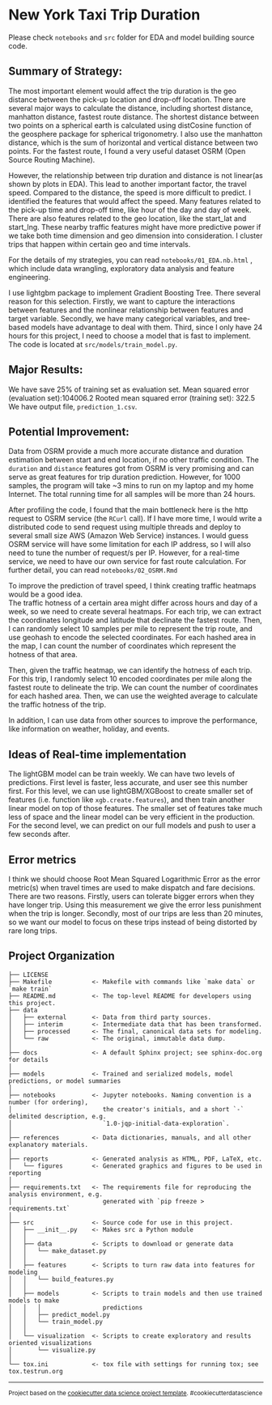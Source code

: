 New York Taxi Trip Duration
==============================

Please check `notebooks` and `src` folder for EDA and model building source code.

Summary of Strategy:
------------
The most important element would affect the trip duration is the geo distance between the pick-up location and drop-off location. There are several major ways to calculate the distance, including shortest distance, manhatton distance, fastest route distance. The shortest distance between two points on a spherical earth is calculated using distCosine function of the geosphere package for spherical trigonometry. I also use the manhatton distance, which is the sum of horizontal and vertical distance between two points. For the fastest route, I found a very useful dataset OSRM (Open Source Routing Machine).  

However, the relationship between trip duration and distance is not linear(as shown by plots in EDA). This lead to another important factor, the travel speed. Compared to the distance, the speed is more difficult to predict. I identified the features that would affect the speed. Many features related to the pick-up time and drop-off time, like hour of the day and day of week. There are also features related to the geo location, like the start_lat and start_lng. These nearby traffic features might have more predictive power if we take both time dimension and geo dimension into consideration. I cluster trips that happen within certain geo and time intervals. 

For the details of my strategies, you can read `notebooks/01_EDA.nb.html` , which include data wrangling, exploratory data analysis and feature engineering. 

I use lightgbm package to implement Gradient Boosting Tree. There several reason for this selection. Firstly, we want to capture the interactions between features and the nonlinear relationship between features and target variable. Secondly, we have many categorical variables, and tree-based models have advantage to deal with them. Third, since I only have 24 hours for this project, I need to choose a model that is fast to implement. The code is located at `src/models/train_model.py`.




Major Results:
-------------
We have save 25% of training set as evaluation set. 
Mean squared error (evaluation set):104006.2
Rooted mean squared error (training set): 322.5
We have output file, `prediction_1.csv`. 

 
Potential Improvement:
------------------------

Data from OSRM provide a much more accurate distance and duration estimation between start and end location, if no other traffic condition.  The `duration` and `distance` features got from OSRM is very promising and can serve as great features for trip duration prediction. However, for 1000 samples, the program will take ~3 mins to run on my laptop and my home Internet. The total running time for all samples will be more than 24 hours. 

After profiling the code, I found that the main bottleneck here is the http request to OSRM service (the `RCurl` call). If I have more time, I would write a distributed code to send request using multiple threads and deploy to several small size AWS (Amazon Web Service) instances. I would guess OSRM service will have some limitation for each IP address, so I will also need to tune the number of request/s per IP. However, for a real-time service, we need to have our own service for fast route calculation. For further detail, you can read `notebooks/02_OSRM.Rmd`

To improve the prediction of travel speed, I think creating traffic heatmaps would be a good idea.  
The traffic hotness of a certain area might differ across hours and day of a week, so we need to create several heatmaps. For each trip, we can extract the coordinates longitude and latitude that declinate the fastest route. Then, I can randomly select 10 samples per mile to represent the trip route, and use geohash to encode the selected coordinates. For each hashed area in the map, I can count the number of coordinates which represent the hotness of that area.

Then, given the traffic heatmap, we can identify the hotness of each trip. For this trip, I randomly select 10 encoded coordinates per mile along the fastest route to delineate the trip. We can count the number of coordinates for each hashed area. Then, we can use the weighted average to calculate the traffic hotness of the trip.  

In addition, I can use data from other sources to improve the performance, like information on weather, holiday, and events. 



Ideas of Real-time implementation
------------
The lightGBM model can be train weekly. We can have two levels of predictions. First level is faster, less accurate, and user see this number first. For this level, we can use lightGBM/XGBoost to create smaller set of features (i.e. function like `xgb.create.features`), and then train another linear model on top of those features. The smaller set of features take much less of space and the linear model can be very efficient in the production. For the second level, we can predict on our full models and push to user a few seconds after.


Error metrics
------------

I think we should choose Root Mean Squared Logarithmic Error as the error metric(s) when travel times are
used to make dispatch and fare decisions. There are two reasons. Firstly, users can tolerate bigger errors when they have longer trip. Using this measurement we give the error less punishment when the trip is longer. Secondly, most of our trips are less than 20 minutes, so we want our model to focus on these trips instead of being distorted by rare long trips.   

 Project Organization
--------------------

    ├── LICENSE
    ├── Makefile           <- Makefile with commands like `make data` or `make train`
    ├── README.md          <- The top-level README for developers using this project.
    ├── data
    │   ├── external       <- Data from third party sources.
    │   ├── interim        <- Intermediate data that has been transformed.
    │   ├── processed      <- The final, canonical data sets for modeling.
    │   └── raw            <- The original, immutable data dump.
    │
    ├── docs               <- A default Sphinx project; see sphinx-doc.org for details
    │
    ├── models             <- Trained and serialized models, model predictions, or model summaries
    │
    ├── notebooks          <- Jupyter notebooks. Naming convention is a number (for ordering),
    │                         the creator's initials, and a short `-` delimited description, e.g.
    │                         `1.0-jqp-initial-data-exploration`.
    │
    ├── references         <- Data dictionaries, manuals, and all other explanatory materials.
    │
    ├── reports            <- Generated analysis as HTML, PDF, LaTeX, etc.
    │   └── figures        <- Generated graphics and figures to be used in reporting
    │
    ├── requirements.txt   <- The requirements file for reproducing the analysis environment, e.g.
    │                         generated with `pip freeze > requirements.txt`
    │
    ├── src                <- Source code for use in this project.
    │   ├── __init__.py    <- Makes src a Python module
    │   │
    │   ├── data           <- Scripts to download or generate data
    │   │   └── make_dataset.py
    │   │
    │   ├── features       <- Scripts to turn raw data into features for modeling
    │   │   └── build_features.py
    │   │
    │   ├── models         <- Scripts to train models and then use trained models to make
    │   │   │                 predictions
    │   │   ├── predict_model.py
    │   │   └── train_model.py
    │   │
    │   └── visualization  <- Scripts to create exploratory and results oriented visualizations
    │       └── visualize.py
    │
    └── tox.ini            <- tox file with settings for running tox; see tox.testrun.org


--------

<p><small>Project based on the <a target="_blank" href="https://drivendata.github.io/cookiecutter-data-science/">cookiecutter data science project template</a>. #cookiecutterdatascience</small></p>
